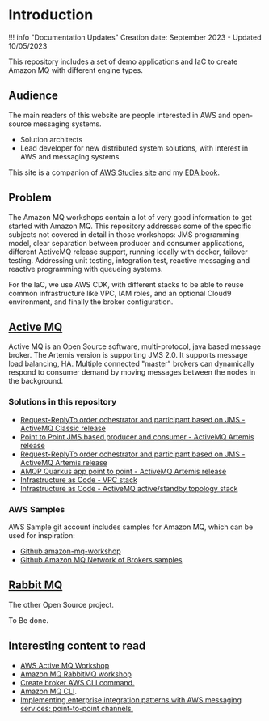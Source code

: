 # Introduction

!!! info "Documentation Updates"
    Creation date: September 2023 - Updated 10/05/2023

This repository includes a set of demo applications and IaC to create Amazon MQ with different engine types.

## Audience

The main readers of this website are people interested in AWS and open-source messaging systems.

* Solution architects
* Lead developer for new distributed system solutions, with interest in AWS and messaging systems

This site is a companion of [AWS Studies site](https://jbcodeforce.github.io/aws-studies/) and my [EDA book](https://jbcodeforce.github.io/eda-studies/).

## Problem

The Amazon MQ workshops contain a lot of very good information to get started with Amazon MQ. This repository addresses some of the specific subjects not covered in detail in those workshops: JMS programming model, clear separation between producer and consumer applications, different ActiveMQ release support, running locally with docker, failover testing. Addressing unit testing, integration test, reactive messaging and reactive programming with queueing systems.

For the IaC, we use AWS CDK, with different stacks to be able to reuse common infrastructure like VPC, IAM roles, and an optional Cloud9 environment, and finally the broker configuration.

## [Active MQ](https://activemq.apache.org/)

Active MQ is an Open Source software, multi-protocol, java based message broker. The Artemis version is supporting JMS 2.0. It supports message load balancing, HA. Multiple connected "master" brokers can dynamically respond to consumer demand by moving messages between the nodes in the background.


### Solutions in this repository

* [Request-ReplyTo order ochestrator and participant based on JMS - ActiveMQ Classic release](./classic-req-reply-jms.md)
* [Point to Point JMS based producer and consumer - ActiveMQ Artemis release](./pt-to-pt-jms.md)
* [Request-ReplyTo order ochestrator and participant based on JMS - ActiveMQ Artemis release](./req-reply-jms.md)
* [AMQP Quarkus app point to point - ActiveMQ Artemis release](./amqp-activemq.md)
* [Infrastructure as Code - VPC stack](./activemq-cdk.md/#common-stack)
* [Infrastructure as Code - ActiveMQ active/standby topology stack](./activemq-cdk.md/#active_passive)

### AWS Samples

AWS Sample git account includes samples for Amazon MQ, which can be used for inspiration:

* [Github amazon-mq-workshop](https://github.com/aws-samples/amazon-mq-workshop/tree/master)
* [Github Amazon MQ Network of Brokers samples](https://github.com/aws-samples/aws-mq-network-of-brokers)

## [Rabbit MQ](https://www.rabbitmq.com/)

The other Open Source project.

To Be done.

## Interesting content to read

* [AWS Active MQ Workshop](https://catalog.us-east-1.prod.workshops.aws/workshops/0b534eb9-fdfb-49f0-8df4-ebccca71a9eb/en-US)
* [Amazon MQ RabbitMQ workshop](https://catalog.us-east-1.prod.workshops.aws/workshops/88db3818-a8bb-4f5c-acf9-e57fa7a129b6/en-US)
* [Create broker AWS CLI command.](https://awscli.amazonaws.com/v2/documentation/api/latest/reference/mq/create-broker.html)
* [Amazon MQ CLI](https://github.com/antonwierenga/amazonmq-cli).
* [Implementing enterprise integration patterns with AWS messaging services: point-to-point channels.](https://aws.amazon.com/blogs/compute/implementing-enterprise-integration-patterns-with-aws-messaging-services-point-to-point-channels/)